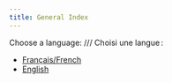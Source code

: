 ```yaml
---
title: General Index
---
```


Choose a language: /// Choisi une langue&thinsp;:

- [Français/French](fr/)
- [English](en/)

<script>
	(function () {
		for (let lang of navigator.languages) {
			switch (lang) {
				case "fr":
				case "fr-FR":
					document.location.href="fr/";
					return ;
				case "en":
				case "en-US":
					document.location.href="en/";
					return ;
			}
		}
		document.location.href="en/";
	})();
</script>
